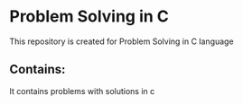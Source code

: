 # Problem Solving in C
This repository is created for Problem Solving in C language

## Contains:
It contains problems with solutions in c
